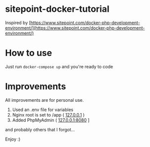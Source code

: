 # sitepoint-docker-tutorial
Inspired by [https://www.sitepoint.com/docker-php-development-environment/](https://www.sitepoint.com/docker-php-development-environment/)

# How to use
Just run ```docker-compose up``` and you're ready to code

# Improvements
All improvements are for personal use.
1. Used an .env file for variables
2. Nginx root is set to /app ( [127.0.0.1](127.0.0.1) )
3. Added PhpMyAdmin ( [127.0.0.1:8080](127.0.0.1:8080) ]

and probably others that I forgot...

Enjoy :)
